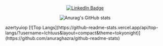 <!--
**Ichtuus/Ichtuus** is a ✨ _special_ ✨ repository because its `README.md` (this file) appears on your GitHub profile.
- :telescope: I’m working as a Software Engineer and contributing to frontend and backend for building web applications.

- :seedling: Exploring Technical Content Writing.

- :zap: In my free time, I solve problems on GeeksforGeeks and read tech articles.

- :mailbox:How to reach me: [![Linkedin Badge](https://img.shields.io/badge/-kakbar-blue?style=flat&logo=Linkedin&logoColor=white)](your-linkedin-url)
Here are some ideas to get you started:

- 🔭 I’m currently working on ...
- 🌱 I’m currently learning ...
- 👯 I’m looking to collaborate on ...
- 🤔 I’m looking for help with ...
- 💬 Ask me about ...
- 📫 How to reach me: ...
- 😄 Pronouns: ...
- ⚡ Fun fact: ...
-->
<div align="center">
<!--  <div id="header">
    <img src="https://media.giphy.com/media/QTfX9Ejfra3ZmNxh6B/giphy.gif" width="100"/>
  </div>-->
  <div id="badges">
    <a href="https://www.linkedin.com/in/nicolas-d-5b6708162">
      <img src="https://img.shields.io/badge/LinkedIn-blue?style=for-the-badge&logo=linkedin&logoColor=white" alt="LinkedIn Badge"/>
    </a>
  </div>

  ![Anurag's GitHub stats](https://github-readme-stats.vercel.app/api?username=Ichtuus&show_icons=true&theme=tokyonight)
    


</div>
azertyuiop
  [![Top Langs](https://github-readme-stats.vercel.app/api/top-langs/?username=Ichtuus&layout=compact&theme=tokyonight)](https://github.com/anuraghazra/github-readme-stats)
